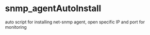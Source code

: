 # snmp_agentAutoInstall
auto script for installing net-snmp agent, open specific IP and port for monitoring
